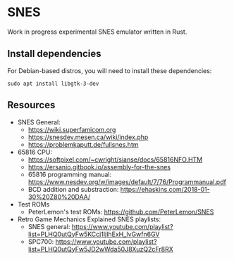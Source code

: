 # SNES
Work in progress experimental SNES emulator written in Rust.

## Install dependencies
For Debian-based distros, you will need to install these dependencies:
```
sudo apt install libgtk-3-dev
```

## Resources
* SNES General:
    * https://wiki.superfamicom.org
    * https://snesdev.mesen.ca/wiki/index.php
    * https://problemkaputt.de/fullsnes.htm
* 65816 CPU:
    * https://softpixel.com/~cwright/sianse/docs/65816NFO.HTM
    * https://ersanio.gitbook.io/assembly-for-the-snes
    * 65816 programming manual: https://www.nesdev.org/w/images/default/7/76/Programmanual.pdf
    * BCD addition and substraction: https://ehaskins.com/2018-01-30%20Z80%20DAA/
* Test ROMs
    * PeterLemon's test ROMs: https://github.com/PeterLemon/SNES
* Retro Game Mechanics Explained SNES playlists:
    * SNES general: https://www.youtube.com/playlist?list=PLHQ0utQyFw5KCcj1ljIhExH_lvGwfn6GV
    * SPC700: https://www.youtube.com/playlist?list=PLHQ0utQyFw5JD2wWda50J8XuzQ2cFr8RX